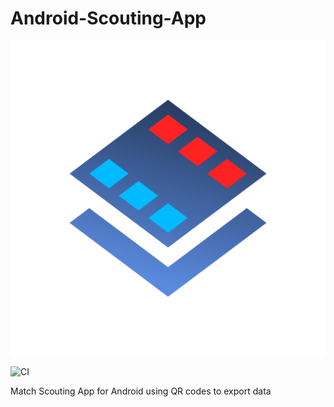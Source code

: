 # Android-Scouting-App

![](app/src/main/icon.svg)

![CI](https://github.com/Team865/Android-Scouting-App/workflows/CI/badge.svg)

Match Scouting App for Android using QR codes to export data